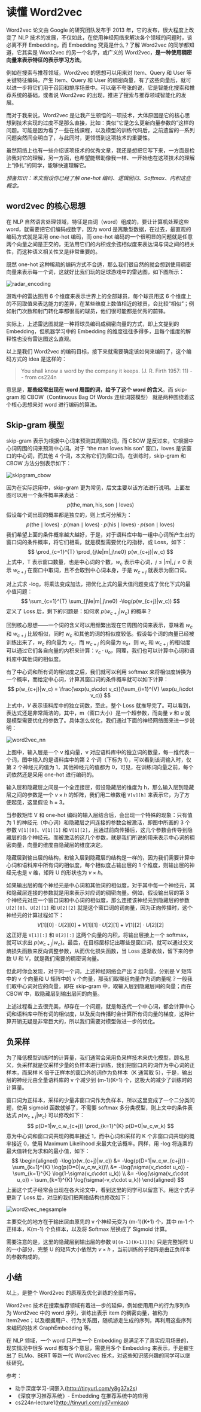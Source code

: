 # 读懂 Word2vec

Word2vec 论文由 Google 的研究团队发布于 2013 年，它的发布，很大程度上改变了 NLP 技术的发展，不仅如此，在使用神经网络来解决各个领域的问题时，谈必离不开 Embedding，而 Embedding 究竟是什么？了解 Word2vec 的同学都知道，它其实是 Word2vec 的另一个名字，或广义的 Word2vec，**是一种使用稠密向量来表示特征的表示学习方法**。

例如在搜索与推荐领域，Word2vec 的思想可以用来对 Item、Query 和 User 等关键特征编码，产生 Item、Query 和 User 的稠密向量，有了这些向量后，就可以进一步将它们用于召回和排序场景中。可以毫不夸张的说，它是智能化搜索和推荐系统的基础，或者说 Word2vec 的出现，推进了搜索与推荐领域智能化的发展。

而对于我来说，Word2vec 是让我产生顿悟的一项技术，大体原因是它的核心思想到技术实现的过度不是那么直接，比如：类似“它是怎么更新向量参数的”这样的问题。可能是因为看了一些在线课程，以及模型的训练代码后，之前遗留的一系列问题突然间全明白了，与此同时，更领悟到这项技术的重要性。

虽然网络上也有一些介绍该项技术的优秀文章，我还是想把它写下来，一方面是检验我对它的理解，另一方面，也希望能帮助像我一样、一开始也在这项技术的理解上“挣扎”的同学，能够快速理解它。

_预备知识：本文假设你已经了解 one-hot 编码、逻辑回归、Softmax、内积这些概念。_

## word2vec 的核心思想

在 NLP 自然语言处理领域，特征是由词（word）组成的，要让计算机处理这些 word，就需要把它们编码成数字，因为 word 是离散型数据，在过去，最直观的编码方式就是采用 one-hot 编码，而 one-hot 编码的一个很明显的问题就是任意两个向量之间是正交的，无法用它们的内积或余弦相似度来表达词与词之间的相关性，而这种语义相关性又是非常重要的。

既然 one-hot 这种稀疏的编码方式不合适，那么我们很自然的就会想到使用稠密向量来表示每一个词，这就好比我们玩的足球游戏中的雷达图，如下图所示：

![radar_encoding](https://github.com/jieniu/articles/blob/master/docs/.vuepress/public/radar_encoding.png?raw=true)

游戏中的雷达图用 6 个维度来表示世界上的全部球员，每个球员用这 6 个维度上的不同取值来表达能力的差异，在某些维度上数值相近的球员，会比较“相似”；例如射门次数和射门转化率都很高的球员，他们很可能都是优秀的前锋。

实际上，上述雷达图就是一种将球员编码成稠密向量的方式，即上文提到的 Embedding，但机器学习中的 Embedding 的维度往往多得多，且每个维度的解释性也没有雷达图这么直观。

以上是我们 Word2vec 的编码目标，接下来就需要确定该如何来编码了，这个编码方式的 idea 是这样的：

> You shall know a word by the company it keeps. (J. R. Firth 1957: 11) -- from cs224n

意思是，**那些经常出现在 word 周围的词，给予了这个 word 的含义**。而 skip-gram 和 CBOW（Continuous Bag Of Words 连续词袋模型） 就是两种围绕着这个核心思想来对 word 进行编码的算法。

## Skip-gram 模型

skip-gram 表示为根据中心词来预测其周围的词，而 CBOW 是反过来，它根据中心词周围的词来预测中心词。对于 “the man loves his son” 窗口，loves 是该窗口的中心词，而其他 4 个词，本文称它们为窗口词，在训练时，skip-gram 和 CBOW 方法分别表示如下：

![skipgram_cbow](https://github.com/jieniu/articles/blob/master/docs/.vuepress/public/skipgram_cbow.png?raw=true)

因为在实际运用中，skip-gram 更为常见，后文主要以该方法进行说明。上面左图可以用一个条件概率来表达：
$$
p(\textrm{the},\textrm{man},\textrm{his},\textrm{son} \mid \textrm{loves})
$$
假设每个词出现的概率都是独立的，则上式可分解为：
$$
p(\textrm{the} \mid \textrm{loves})\cdot p(\textrm{man}\mid \textrm{loves})\cdot p(\textrm{his}\mid \textrm{loves})\cdot p(\textrm{son} \mid \textrm{loves})
$$
我们希望上面的条件概率越大越好，于是，对于语料库中每一组中心词所产生出的窗口词的条件概率，将它们相乘，就是模型需要优化的指标，或 Loss，如下：
$$
\prod_{c=1}^{T} \prod_{j\le|m|,j\ne0} p(w_{c+j}|w_c)
$$
上式中，T 表示窗口数量，也是中心词的个数，$w_c$ 表示中心词，$j\le |m|,j\ne0$ 表示 $w_{c+j}$ 在窗口中取词，且不会取到中心词本身，于是 $w_{c+j}$ 就表示为窗口词。

对上式求 -log，将乘法变成加法，把优化上式的最大值问题变成了优化下式的最小值问题：
$$
\sum_{c=1}^{T} \sum_{j\le|m|,j\ne0} -\log(p(w_{c+j}|w_c))
$$
定义了 Loss 后，剩下的问题是：如何求 $p(w_{c+j}|w_c)$ 的概率？

回到核心思想——一个词的含义可以用频繁出现在它周围的词来表示，意味着 $w_c$ 和 $w_{c+j}$ 比较相似，同时 $w_{c}$ 和其他的词的相似度较低。假设每个词的向量已经被训练出来了，$w_c$ 的向量为 $v_c$，而 $w_{c+j}$ 的向量为 $u_{o}$，则 $w_c$ 和 $w_{c+j}$ 的相似度可以通过它们各自向量的内积来计算：$v_c\cdot u_o$，同理，我们也可以计算中心词和语料库中其他词的相似度。

有了中心词和所有词的相似度之后，我们就可以利用 softmax 来将相似度转换为一个概率，而给定中心词，计算其窗口词的条件概率就可以如下计算：
$$
p(w_{c+j}|w_c) = \frac{\exp(u_o\cdot v_c)}{\sum_{i=1}^{V} \exp(u_i\cdot v_c)}
$$
上式中，$V$ 表示语料库中的独立词数，至此，整个 Loss 就推导完了。可以看到，表达式还是非常简洁的，其中，m（窗口大小）是一个超参数，而向量 $v$ 和 $u$ 就是模型需要优化的参数了。具体怎么优化，我们通过下面的神经网络图来进一步说明：

![word2vec_nn](https://github.com/jieniu/articles/blob/master/docs/.vuepress/public/word2vec_nn.png?raw=true)

上图中，输入层是一个 v 维向量，v 对应语料库中的独立词的数量，每一维代表一个词，图中输入的是语料库中的第 2 个词（下标为 1），可以看到该词输入时，仅第 2 个神经元的值为 1，其他神经元的值都为 0，可见，在训练词向量之前，每个词依然还是采用 one-hot 进行编码的。

输入层和隐藏层之间是一个全连接层，假设隐藏层的维度为 h，那么输入层到隐藏层之间的参数是一个 $v\times h$  的矩阵，我们用二维数组 `V[v][h]` 来表示它，为了方便起见，这里假设 h = 3。

当参数矩阵 V 和 one-hot 编码的输入层结合后，会出现一个特殊的现象：只有值为 1 的神经元（中心词）和隐藏层之间连接的参数会被激活，即图中所画的 3 个参数 `V[1][0]`、`V[1][1]` 和 `V[1][2]`，且通过前向传播后，这几个参数会传导到隐藏层的各个神经元。而被激活的这几个参数，就是我们所说的用来表示中心词的稠密向量，向量的维度由隐藏层的维度决定。

隐藏层到输出层的结构，和输入层到隐藏层的结构是一样的，因为我们需要计算中心词和语料库中所有词的相似度，每个相似度占输出层的 1 个维度，则输出层的神经元也是 v 维，矩阵 U 的形状也为 $v \times h$。

如果输出层的每个神经元是中心词和其他词的相似度，对于其中每一个神经元，其和隐藏层连接的参数就是用来表示对应词的稠密向量。例如，假设输出层的第 3 个神经元对应一个窗口词和中心词的相似度，那么连接该神经元到隐藏层的参数 `U[2][0]`、`U[2][1]` 和 `U[2][2]` 就是这个窗口词的词向量，因为正向传播时，这个神经元的计算过程如下：
$$
V[1][0]\cdot U[2][0]+V[1][1]\cdot U[2][1]+V[1][2]\cdot U[2][2]
$$
这正好是 `V[1][:]` 和 `U[2][:]` 这两个向量的内积，将输出层接上一个 softmax，就可以求出 $p(w_{c+j}|w_c)$。最后，在目标层标记出哪些是窗口词，就可以通过交叉熵损失函数来反向调整参数，从而优化损失函数，当 Loss 逐渐收敛，留下来的参数 U 和 V，就是我们需要的稠密词向量。

但此时你会发现，对于同一个词，上述神经网络会产出 2 组向量，分别是 V 矩阵中的 v 个向量和 U 矩阵中的 v 个向量，那我们取哪组向量作为词向量呢？一般我们取中心词对应的向量，即在 skip-gram 中，取输入层到隐藏层间的向量；而在 CBOW 中，取隐藏层到输出层间的向量。

上述过程看上去很完美，却存在一个问题，就是每迭代一个中心词，都会计算中心词和语料库中所有词的相似度，以及反向传播时会计算所有词向量的梯度，这种计算开销无疑是非常巨大的，所以我们需要对模型做进一步的优化。

## 负采样

为了降低模型训练时的计算量，我们通常会采用负采样技术来优化模型，顾名思义，负采样就是仅采样少量的负样本进行训练，我们把窗口内的词作为中心词的正样本，而采样 K 倍于正样本的窗口外的词作为负样本（K 通常取 5），于是，输出层的神经元由全量语料库的 v 个减少到 (m-1)(K+1) 个，这极大的减少了训练时的计算量。

窗口词为正样本，采样的少量非窗口词作为负样本，所以这里变成了一个二分类问题，使用 sigmoid 函数就够了，不需要 softmax 多分类模型，则上文中的条件表达式 $p(w_{c+j}|w_c)$ 可以修改如下：
$$
p(D=1|w_c,w_{c+j}) \prod_{k=1}^{K} p(D=0|w_c,w_k)
$$
意为中心词和窗口词共现的概率接近 1，而中心词和采样的 K 个非窗口词共现的概率接近 0，使用 Maximum Likelihood 来最大化该概率。同样，用 -log 将连乘的最大值转化为求和的最小值，如下：
$$
\begin{aligned}
-\log(p(w_{c+j}|w_c)) &= -\log(p(D=1|w_c,w_{c+j})) - \sum_{k=1}^{K} \log(p(D=0|w_c,w_k))\\
&= -\log(\sigma(v_c\cdot u_o)) - \sum_{k=1}^{K} \log(1-\sigma(v_c\cdot u_k)) \\
&= -\log(\sigma(v_c\cdot u_o)) - \sum_{k=1}^{K} \log(\sigma(-v_c\cdot u_k))
\end{aligned}
$$
上面这个式子经常会出现在各大论文中，看到这里的同学可以留意下。用这个式子更新了 Loss 后，对应的我们把网络结构也修改如下：

![word2vec_negsample](https://github.com/jieniu/articles/blob/master/docs/.vuepress/public/word2vec_negsample.png?raw=true)

主要变化的地方在于输出层由原先的 v 个神经元变为 (m-1)(K+1) 个，其中 m-1 个正样本，K(m-1) 个负样本，以及将 Softmax 层换成了 Sigmoid 计算。

需要注意的是，这里的隐藏层到输出层的参数 `U[(m-1)(K+1)][h]` 只是完整矩阵 U 的一小部分，完整 U 的矩阵大小依然为 $v \times h$ ，当前训练的子矩阵是由正负样本的参数构成的。

## 小结

以上，是整个 Word2vec 的原理及优化训练的全部内容。

Word2vec 技术在搜索推荐领域有着进一步的延伸，例如使用用户的行为序列作为 Word2vec 中的 word 序列，训练出表示 item 的稠密向量，被称为 Item2vec；以及根据用户、行为关系图，随机游走生成的序列，再利用这些序列来编码的技术 GraphEmbedding 等。

在 NLP 领域，一个 word 只产生一个 Embedding 是满足不了真实应用场景的，现实情况中很多 word 都有多个意思，需要用多个 Embedding 来表示，于是催生出了 ELMo、BERT 等新一代 Word2vec 技术，对这些知识感兴趣的同学可以继续研究。



参考：

* 动手深度学习-词嵌入(http://tinyurl.com/y8g37x2s)
* 《深度学习推荐系统》- Embedding 在推荐系统中的应用
* cs224n-lecture1(http://tinyurl.com/yd7vmkap)
